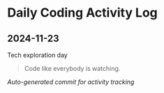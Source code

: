 # Daily Coding Activity Log

## 2024-11-23

Tech exploration day

> Code like everybody is watching.

*Auto-generated commit for activity tracking*
